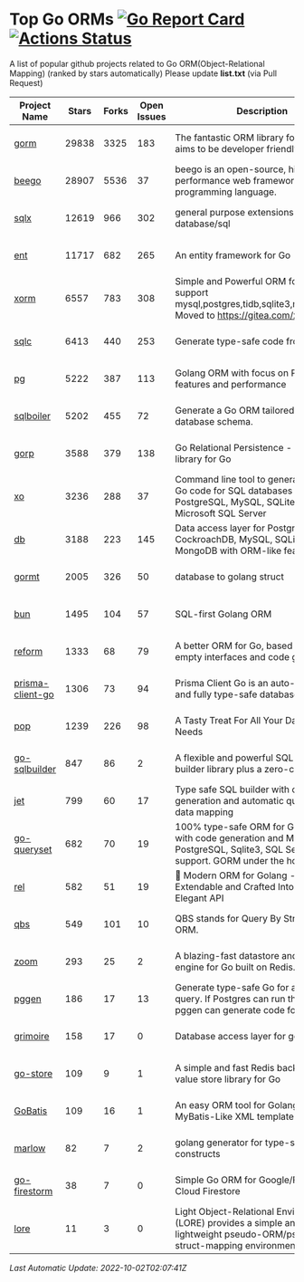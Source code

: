 # Top Go ORMs [![Go Report Card](https://goreportcard.com/badge/github.com/d-tsuji/awesome-go-orms)](https://goreportcard.com/report/github.com/d-tsuji/awesome-go-orms) [![Actions Status](https://github.com/d-tsuji/awesome-go-orms/workflows/CI/badge.svg)](https://github.com/d-tsuji/awesome-go-orms/actions)
A list of popular github projects related to Go ORM(Object-Relational Mapping) (ranked by stars automatically)
Please update **list.txt** (via Pull Request)

| Project Name | Stars | Forks | Open Issues | Description | Last Update |
| ------------ | ----- | ----- | ----------- | ----------- | ----------- |
| [gorm](https://github.com/go-gorm/gorm) | 29838 | 3325 | 183 | The fantastic ORM library for Golang, aims to be developer friendly | 2022-10-01 20:45:59 |
| [beego](https://github.com/beego/beego) | 28907 | 5536 | 37 | beego is an open-source, high-performance web framework for the Go programming language. | 2022-10-01 10:13:23 |
| [sqlx](https://github.com/jmoiron/sqlx) | 12619 | 966 | 302 | general purpose extensions to golang's database/sql | 2022-10-01 16:15:41 |
| [ent](https://github.com/ent/ent) | 11717 | 682 | 265 | An entity framework for Go | 2022-10-01 13:56:05 |
| [xorm](https://github.com/go-xorm/xorm) | 6557 | 783 | 308 | Simple and Powerful ORM for Go, support mysql,postgres,tidb,sqlite3,mssql,oracle, Moved to https://gitea.com/xorm/xorm | 2022-09-30 09:41:59 |
| [sqlc](https://github.com/kyleconroy/sqlc) | 6413 | 440 | 253 | Generate type-safe code from SQL | 2022-10-02 01:18:03 |
| [pg](https://github.com/go-pg/pg) | 5222 | 387 | 113 | Golang ORM with focus on PostgreSQL features and performance | 2022-10-01 11:16:13 |
| [sqlboiler](https://github.com/volatiletech/sqlboiler) | 5202 | 455 | 72 | Generate a Go ORM tailored to your database schema. | 2022-10-01 14:29:10 |
| [gorp](https://github.com/go-gorp/gorp) | 3588 | 379 | 138 | Go Relational Persistence - an ORM-ish library for Go | 2022-09-30 08:06:41 |
| [xo](https://github.com/xo/xo) | 3236 | 288 | 37 | Command line tool to generate idiomatic Go code for SQL databases supporting PostgreSQL, MySQL, SQLite, Oracle, and Microsoft SQL Server | 2022-09-30 18:07:39 |
| [db](https://github.com/upper/db) | 3188 | 223 | 145 | Data access layer for PostgreSQL, CockroachDB, MySQL, SQLite and MongoDB with ORM-like features. | 2022-10-01 03:03:55 |
| [gormt](https://github.com/xxjwxc/gormt) | 2005 | 326 | 50 | database to golang struct | 2022-10-01 11:05:27 |
| [bun](https://github.com/uptrace/bun) | 1495 | 104 | 57 | SQL-first Golang ORM | 2022-10-01 11:17:26 |
| [reform](https://github.com/go-reform/reform) | 1333 | 68 | 79 | A better ORM for Go, based on non-empty interfaces and code generation. | 2022-10-01 00:04:19 |
| [prisma-client-go](https://github.com/prisma/prisma-client-go) | 1306 | 73 | 94 | Prisma Client Go is an auto-generated and fully type-safe database client | 2022-10-01 12:39:11 |
| [pop](https://github.com/gobuffalo/pop) | 1239 | 226 | 98 | A Tasty Treat For All Your Database Needs | 2022-09-29 01:26:04 |
| [go-sqlbuilder](https://github.com/huandu/go-sqlbuilder) | 847 | 86 | 2 | A flexible and powerful SQL string builder library plus a zero-config ORM. | 2022-10-01 17:32:50 |
| [jet](https://github.com/go-jet/jet) | 799 | 60 | 17 | Type safe SQL builder with code generation and automatic query result data mapping | 2022-10-01 11:18:07 |
| [go-queryset](https://github.com/jirfag/go-queryset) | 682 | 70 | 19 | 100% type-safe ORM for Go (Golang) with code generation and MySQL, PostgreSQL, Sqlite3, SQL Server support. GORM under the hood. | 2022-09-30 08:56:32 |
| [rel](https://github.com/go-rel/rel) | 582 | 51 | 19 | :gem: Modern ORM for Golang - Testable, Extendable and Crafted Into a Clean and Elegant API | 2022-10-01 02:19:07 |
| [qbs](https://github.com/coocood/qbs) | 549 | 101 | 10 | QBS stands for Query By Struct. A Go ORM. | 2022-09-09 08:32:11 |
| [zoom](https://github.com/albrow/zoom) | 293 | 25 | 2 | A blazing-fast datastore and querying engine for Go built on Redis. | 2022-09-27 09:01:49 |
| [pggen](https://github.com/jschaf/pggen) | 186 | 17 | 13 | Generate type-safe Go for any Postgres query. If Postgres can run the query, pggen can generate code for it. | 2022-09-14 18:39:06 |
| [grimoire](https://github.com/Fs02/grimoire) | 158 | 17 | 0 | Database access layer for golang | 2022-09-27 09:00:59 |
| [go-store](https://github.com/gosuri/go-store) | 109 | 9 | 1 | A simple and fast Redis backed key-value store library for Go | 2022-09-27 09:00:46 |
| [GoBatis](https://github.com/mei-rune/GoBatis) | 109 | 16 | 1 | An easy ORM tool for Golang, support MyBatis-Like XML template SQL | 2022-09-07 08:33:35 |
| [marlow](https://github.com/dadleyy/marlow) | 82 | 7 | 2 | golang generator for type-safe sql api constructs | 2022-05-01 09:02:34 |
| [go-firestorm](https://github.com/jschoedt/go-firestorm) | 38 | 7 | 0 | Simple Go ORM for Google/Firebase Cloud Firestore | 2022-09-28 06:12:13 |
| [lore](https://github.com/abrahambotros/lore) | 11 | 3 | 0 | Light Object-Relational Environment (LORE) provides a simple and lightweight pseudo-ORM/pseudo-struct-mapping environment for Go | 2022-09-27 09:01:01 |

*Last Automatic Update: 2022-10-02T02:07:41Z*